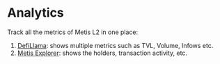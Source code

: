 # Analytics

Track all the metrics of Metis L2 in one place:

1. [DefiLlama](https://defillama.com/chain/Metis?tvl=true): shows multiple metrics such as TVL, Volume, Infows etc.
2. [Metis Explorer](https://explorer.metis.io/chart?id=tx): shows the holders, transaction activity, etc.
